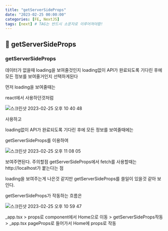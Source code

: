 ```yaml
---
title: "getServerSideProps"
date: "2023-02-25 00:00:00"
categories: [FE, NextJS]
tags: [next] # TAG는 반드시 소문자로 이루어져야함!
---
```


## 📌 getServerSideProps

### getServerSideProps

데이터가 없을때 loading을 보여줄것인지 loading없이 API가 완료되도록 기다린 후에 모든 정보를 보여줄거인지 선택하게된다

먼저 loading을 보여줄때는

react에서 사용하던것처럼

![스크린샷 2023-02-25 오후 10 40 48](https://user-images.githubusercontent.com/45509511/221361071-46f0d955-b961-451f-992e-9a541ad97726.png)

사용하고

loading없이 API가 완료되도록 기다린 후에 모든 정보를 보여줄때에는

getServerSideProps를 이용하여

![스크린샷 2023-02-25 오후 11 08 05](https://user-images.githubusercontent.com/45509511/221361380-794f7975-b5f8-4cac-abbd-55fbb5162027.png)


보여주면된다. 주의할점 getServerSideProps에서 fetch를 사용할때는 http://localhost가 붙는다는 점

loading을 보여주는게 나은것 같지만 getServerSideProps를 쓸일이 있을것 같아 보인다.

getServerSideProps가 작동하는 흐름은

![스크린샷 2023-02-25 오후 10 59 47](https://user-images.githubusercontent.com/45509511/221361089-c869fd30-1a1c-4777-865b-46f961539716.png)

\_app.tsx > props로 component에서 Home으로 이동 > getServerSideProps작동 > \_app.tsx pageProps로 들어가서 Home에 props로 작동
